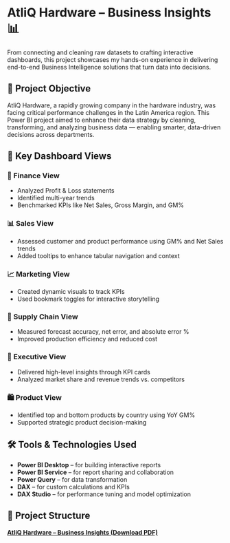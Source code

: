 # AtliQ Hardware – Business Insights 📊

From connecting and cleaning raw datasets to crafting interactive dashboards, this project showcases my hands-on experience in delivering end-to-end Business Intelligence solutions that turn data into decisions.

## 🚀 Project Objective

AtliQ Hardware, a rapidly growing company in the hardware industry, was facing critical performance challenges in the Latin America region. This Power BI project aimed to enhance their data strategy by cleaning, transforming, and analyzing business data — enabling smarter, data-driven decisions across departments.

## 📌 Key Dashboard Views

### 📁 Finance View
- Analyzed Profit & Loss statements
- Identified multi-year trends
- Benchmarked KPIs like Net Sales, Gross Margin, and GM%

### 📊 Sales View
- Assessed customer and product performance using GM% and Net Sales trends
- Added tooltips to enhance tabular navigation and context

### 📈 Marketing View
- Created dynamic visuals to track KPIs
- Used bookmark toggles for interactive storytelling

### 🔄 Supply Chain View
- Measured forecast accuracy, net error, and absolute error %
- Improved production efficiency and reduced cost

### 🧭 Executive View
- Delivered high-level insights through KPI cards
- Analyzed market share and revenue trends vs. competitors

### 🛍️ Product View
- Identified top and bottom products by country using YoY GM%
- Supported strategic product decision-making

## 🛠️ Tools & Technologies Used

- **Power BI Desktop** – for building interactive reports  
- **Power BI Service** – for report sharing and collaboration  
- **Power Query** – for data transformation  
- **DAX** – for custom calculations and KPIs  
- **DAX Studio** – for performance tuning and model optimization  

## 📁 Project Structure
[**AtliQ Hardware – Business Insights (Download PDF)**](https://github.com/Mahaboob2023/Power-BI-_-AtliQ-Hardware-/blob/main/Business_Insights_AtliQ%20360.pdf)

